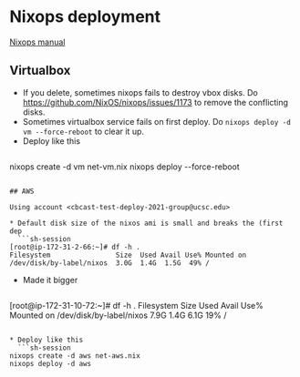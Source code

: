 # Nixops deployment

[Nixops manual](https://releases.nixos.org/nixops/nixops-1.7/manual/manual.html)

## Virtualbox

* If you delete, sometimes nixops fails to destroy vbox disks. Do
  <https://github.com/NixOS/nixops/issues/1173> to remove the conflicting
  disks.
* Sometimes virtualbox service fails on first deploy. Do `nixops deploy -d vm
  --force-reboot` to clear it up.
* Deploy like this
  ```sh-session
nixops create -d vm net-vm.nix
nixops deploy --force-reboot
```

## AWS

Using account <cbcast-test-deploy-2021-group@ucsc.edu>

* Default disk size of the nixos ami is small and breaks the (first dep
  ```sh-session
[root@ip-172-31-2-66:~]# df -h .
Filesystem                Size  Used Avail Use% Mounted on
/dev/disk/by-label/nixos  3.0G  1.4G  1.5G  49% /
```
  * Made it bigger
    ```sh-session
[root@ip-172-31-10-72:~]# df -h .
Filesystem                Size  Used Avail Use% Mounted on
/dev/disk/by-label/nixos  7.9G  1.4G  6.1G  19% /
```

* Deploy like this
  ```sh-session
nixops create -d aws net-aws.nix
nixops deploy -d aws
```
